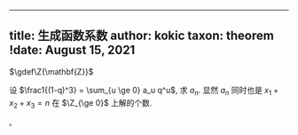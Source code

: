 
---
title: 生成函数系数
author: kokic
taxon: theorem
!date: August 15, 2021
---

$\gdef\Z{\mathbf{Z}}$

设 $\frac1{(1-q)^3} = \sum_{u \ge 0} a_u q^u$, 
求 $a_n$. 显然 $a_n$ 同时也是 $x_1+x_2+x_3 = n$ 
在 $\Z_{\ge 0}$ 上解的个数. 

[.](/daily-surf/expand-coefficient-000B.md#:embed)
